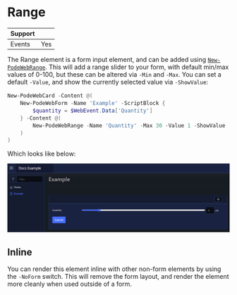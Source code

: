 # Range

| Support | |
| ------- |-|
| Events | Yes |

The Range element is a form input element, and can be added using [`New-PodeWebRange`](../../../Functions/Elements/New-PodeWebRange). This will add a range slider to your form, with default min/max values of 0-100, but these can be altered via `-Min` and `-Max`. You can set a default `-Value`, and show the currently selected value via `-ShowValue`:

```powershell
New-PodeWebCard -Content @(
    New-PodeWebForm -Name 'Example' -ScriptBlock {
        $quantity = $WebEvent.Data['Quantity']
    } -Content @(
        New-PodeWebRange -Name 'Quantity' -Max 30 -Value 1 -ShowValue
    )
)
```

Which looks like below:

![range](../../../images/range.png)

## Inline

You can render this element inline with other non-form elements by using the `-NoForm` switch. This will remove the form layout, and render the element more cleanly when used outside of a form.
